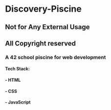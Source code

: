 # Discovery-Piscine
## Not for Any External Usage
## All Copyright reserved

### A 42 school piscine for web development

#### Tech Stack:
#### - HTML
#### - CSS
#### - JavaScript
